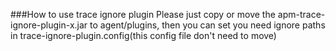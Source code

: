 ###How to use trace ignore plugin
Please just copy or move the apm-trace-ignore-plugin-x.jar to agent/plugins, then you can set you need ignore paths in trace-ignore-plugin.config(this config file don't need to move)